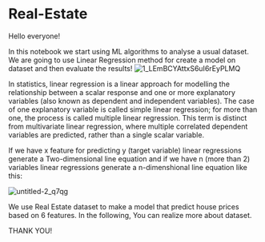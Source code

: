 # Real-Estate
Hello everyone!

In this notebook we start using ML algorithms to analyse a usual dataset. We are going to use Linear Regression method for create a model on dataset and then evaluate the results!
![1_LEmBCYAttxS6uI6rEyPLMQ](https://user-images.githubusercontent.com/79453056/133119127-8e78eca2-48de-469b-8511-1fb0bdca5a94.png)

In statistics, linear regression is a linear approach for modelling the relationship between a scalar response and one or more explanatory variables (also known as dependent and independent variables). The case of one explanatory variable is called simple linear regression; for more than one, the process is called multiple linear regression. This term is distinct from multivariate linear regression, where multiple correlated dependent variables are predicted, rather than a single scalar variable.

If we have x feature for predicting y (target variable) linear regressions generate a Two-dimensional line equation and if we have n (more than 2) variables linear regressions generate a n-dimenshional line equation like this:

![untitled-2_q7qg](https://user-images.githubusercontent.com/79453056/133119285-7a890096-dd29-488c-b39a-4da29030f93b.jpg)

We use Real Estate dataset to make a model that predict house prices based on 6 features. In the following, You can realize more about dataset.

THANK YOU!
